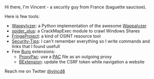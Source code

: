Hi there, I'm Vincent - a security guy from France (baguette saucisse).

Here is few tools:

- [Wappylyzer](https://github.com/vincd/wappylyzer): a Python implementation of the awesome [Wappalyzer](https://www.wappalyzer.com/)
- [spider_plus](https://github.com/byt3bl33d3r/CrackMapExec/blob/master/cme/modules/spider_plus.py): a CrackMapExec module to crawl Windows Shares
- [FringeProject](https://fringeproject.com): a kind of OSINT resource tool
- [Security-Tips](https://security-tips.vincd.com): I can't remember everything so I write commands and links that I found usefull
- Few [Burp](https://portswigger.net/burp) extensions:
  - [ProxyPac](https://github.com/vincd/burpproxypacextension): use a [PAC](https://en.wikipedia.org/wiki/Proxy_auto-config) file as an outgoing proxy
  - [BExtension](https://github.com/vincd/BExtension): update the CSRF token while navigation a website

Reach me on Twitter [@vincd8](https://twitter.com/vincd8)
